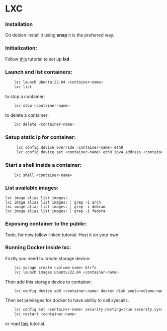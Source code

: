 # LXC

### Installation
On debian install it using __snap__ it is the preferred way.

### Initialization:
Follow [this](https://www.digitalocean.com/community/tutorials/how-to-install-and-configure-lxd-on-ubuntu-20-04) tutorial to set up **lxd**.


### Launch and list containers:

```bash
	lxc launch ubuntu:22.04 <container-name>
	lxc list
```
to stop a container:
```bash
	lxc stop <container-name>
```
to delete a container:
```bash
	lxc delete <container-name>
```

### Setup static ip for container:

```bash
	 lxc config device override <container-name> eth0
	 lxc config device set <container-name> eth0 ipv4.address <container-ip> 
```

### Start a shell inside a container:
```
	lxc shell <container-name> 
```

### List available images:
```
lxc image alias list images:
lxc image alias list images: | grep -i arch
lxc image alias list images: | grep -i debian
lxc image alias list images: | grep -i fedora
```


### Exposing container to the public:
Todo, for now follow linked tutorial. Host it on your own.

### Running Docker inside lxc:
Firstly you need to create storage device:

```bash
	lxc sorage create <volume-name> btrfs
	lxc launch images:ubuntu/22.04 <container-name>	
```
Then add this storage device to container:
```bash
	lxc config device add <container-name> docker disk pool=<volume-name> source=<container-name> path=/var/lib/docker
```
Then set privileges for docker to have ability to call syscalls.
```bash
	lxc config set <container-name> security.nesting=true security.syscalls.intercept.mknod=true security.syscalls.intercept.setxattr=true
	lxc restart <container-name>
```

or read [this](https://ubuntu.com/tutorials/how-to-run-docker-inside-lxd-containers#2-create-lxd-container) tutorial.




